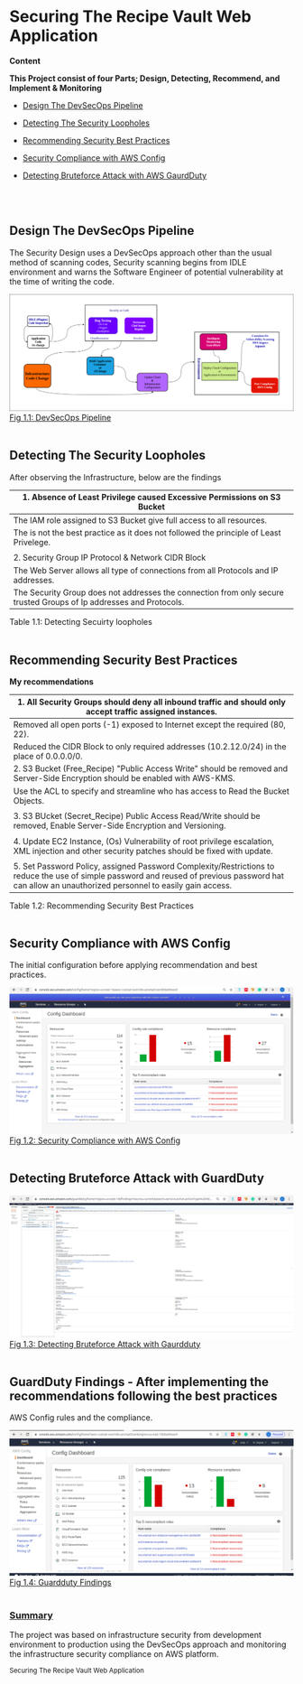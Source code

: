 # Securing The Recipe Vault Web Application

**Content**

**This Project consist of four Parts; Design, Detecting, Recommend, and Implement & Monitoring**


* [Design The DevSecOps Pipeline](https://github.com/eedygreen/Securing-the-Recipe-Vault-Web-Application/blob/master/DevSecOpsPipeline.png)

* [Detecting The Security Loopholes](https://github.com/eedygreen/Securing-the-Recipe-Vault-Web-Application/blob/master/E1T4.txt)

* [Recommending Security Best Practices](https://github.com/eedygreen/Securing-the-Recipe-Vault-Web-Application/blob/master/E2T2.txt)

* [Security Compliance with AWS Config](https://github.com/eedygreen/Securing-the-Recipe-Vault-Web-Application/blob/master/E2T2_config.png)

* [Detecting Bruteforce Attack with AWS GaurdDuty]()


<br><br/>
## Design The DevSecOps Pipeline

The Security Design uses a DevSecOps approach other than the usual method of scanning codes, Security scanning begins from IDLE environment and warns the Software Engineer of potential vulnerability at the time of writing the code.

![](https://github.com/eedygreen/Securing-the-Recipe-Vault-Web-Application/blob/master/DevSecOpsPipeline.png)
[Fig 1.1: DevSecOps Pipeline](https://github.com/eedygreen/Securing-the-Recipe-Vault-Web-Application/blob/master/DevSecOpsPipeline.png)
<br><br/>


## Detecting The Security Loopholes

After observing the Infrastructure, below are the findings

| 1. Absence of Least Privilege caused Excessive Permissions on S3 Bucket |
| ------------------------------------------------------------ |
| The IAM role assigned to S3 Bucket give full access to all resources. |
| The is not the best practice as it does not followed the principle of Least Privelege. |
|                                                              |
| 2. Security Group IP Protocol & Network CIDR Block           |
| The Web Server allows all type of connections from all Protocols and IP addresses. |
| The Security Group does not addresses the connection from only secure trusted Groups of Ip addresses and Protocols. |

<details class="details-reset details-overlay details-overlay-dark" id="jumpto-line-details-dialog" style="box-sizing: border-box; display: block;"><summary data-hotkey="l" aria-label="Jump to line" role="button" style="box-sizing: border-box; display: list-item; cursor: pointer; list-style: none;"></summary></details>
Table 1.1: Detecting Secuirty loopholes
<br><br/>

## Recommending Security Best Practices

**My recommendations**

| 1. All Security Groups should deny all inbound traffic and should only accept traffic assigned instances. |
| ------------------------------------------------------------ |
| Removed all open ports (-1) exposed to Internet except the required (80, 22). |
| Reduced the CIDR Block to only required addresses (10.2.12.0/24) in the place of 0.0.0.0/0. |
| 2. S3 Bucket (Free_Recipe) "Public Access Write" should be removed and Server-Side Encryption should be enabled with AWS-KMS. |
| Use the ACL to specify and streamline who has access to Read the Bucket Objects. |
|                                                              |
| 3. S3 BUcket (Secret_Recipe) Public Access Read/Write should be removed, Enable Server-Side Encryption and Versioning. |
|                                                              |
| 4. Update EC2 Instance, (Os) Vulnerability of root privilege escalation, XML injection and other security patches should be fixed with update. |
|                                                              |
| 5. Set Password Policy, assigned Password Complexity/Restrictions to reduce the use of simple password and reused of previous password hat can allow an unauthorized personnel to easily gain access. |

<details class="details-reset details-overlay details-overlay-dark" id="jumpto-line-details-dialog" style="box-sizing: border-box; display: block;"><summary data-hotkey="l" aria-label="Jump to line" role="button" style="box-sizing: border-box; display: list-item; cursor: pointer; list-style: none;"></summary></details>
Table 1.2: Recommending Security Best Practices
<br><br/>

## Security Compliance with AWS Config

 The initial configuration before applying recommendation and best practices.

![](https://github.com/eedygreen/Securing-the-Recipe-Vault-Web-Application/blob/master/E2T2_config.png)
[Fig 1.2: Security Compliance with AWS Config](https://github.com/eedygreen/Securing-the-Recipe-Vault-Web-Application/blob/master/E2T2_config.png)
<br><br/>

## Detecting Bruteforce Attack with GuardDuty

![](https://github.com/eedygreen/Securing-the-Recipe-Vault-Web-Application/blob/master/E3T1_guardduty.png)
[Fig 1.3: Detecting Bruteforce Attack with Gaurdduty](https://github.com/eedygreen/Securing-the-Recipe-Vault-Web-Application/blob/master/E3T1_guardduty.png)
<br><br/>

## GuardDuty Findings - After implementing the recommendations following the best practices

AWS Config rules and the compliance.

![](https://github.com/eedygreen/Securing-the-Recipe-Vault-Web-Application/blob/master/E4T3_config.png)
[Fig 1.4: Guardduty Findings](https://github.com/eedygreen/Securing-the-Recipe-Vault-Web-Application/blob/master/E4T3_config.png)
<br><br/>

### [Summary](https://github.com/eedygreen/Securing-the-Recipe-Vault-Web-Application)

The project was based on infrastructure security from development environment to production using the DevSecOps approach and monitoring the infrastructure security compliance on AWS platform.



<sup>Securing The Recipe Vault Web Application</sup>
